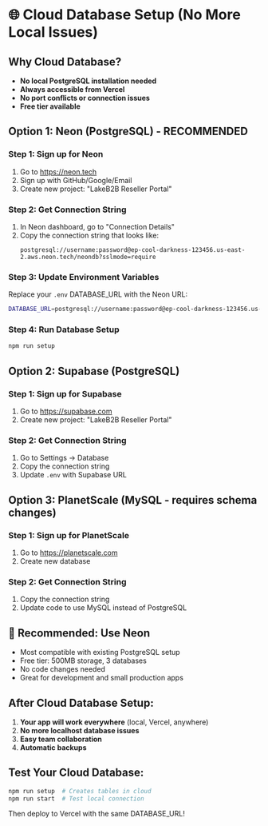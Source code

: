 # 🌐 Cloud Database Setup (No More Local Issues)

## Why Cloud Database?
- **No local PostgreSQL installation needed**
- **Always accessible from Vercel**
- **No port conflicts or connection issues**
- **Free tier available**

## Option 1: Neon (PostgreSQL) - RECOMMENDED

### Step 1: Sign up for Neon
1. Go to https://neon.tech
2. Sign up with GitHub/Google/Email
3. Create new project: "LakeB2B Reseller Portal"

### Step 2: Get Connection String
1. In Neon dashboard, go to "Connection Details"
2. Copy the connection string that looks like:
   ```
   postgresql://username:password@ep-cool-darkness-123456.us-east-2.aws.neon.tech/neondb?sslmode=require
   ```

### Step 3: Update Environment Variables
Replace your `.env` DATABASE_URL with the Neon URL:
```bash
DATABASE_URL=postgresql://username:password@ep-cool-darkness-123456.us-east-2.aws.neon.tech/neondb?sslmode=require
```

### Step 4: Run Database Setup
```bash
npm run setup
```

## Option 2: Supabase (PostgreSQL)

### Step 1: Sign up for Supabase
1. Go to https://supabase.com
2. Create new project: "LakeB2B Reseller Portal"

### Step 2: Get Connection String
1. Go to Settings → Database
2. Copy the connection string
3. Update `.env` with Supabase URL

## Option 3: PlanetScale (MySQL - requires schema changes)

### Step 1: Sign up for PlanetScale
1. Go to https://planetscale.com
2. Create new database

### Step 2: Get Connection String
1. Copy the connection string
2. Update code to use MySQL instead of PostgreSQL

## 🎯 Recommended: Use Neon
- Most compatible with existing PostgreSQL setup
- Free tier: 500MB storage, 3 databases
- No code changes needed
- Great for development and small production apps

## After Cloud Database Setup:
1. **Your app will work everywhere** (local, Vercel, anywhere)
2. **No more localhost database issues**
3. **Easy team collaboration**
4. **Automatic backups**

## Test Your Cloud Database:
```bash
npm run setup  # Creates tables in cloud
npm run start  # Test local connection
```

Then deploy to Vercel with the same DATABASE_URL!